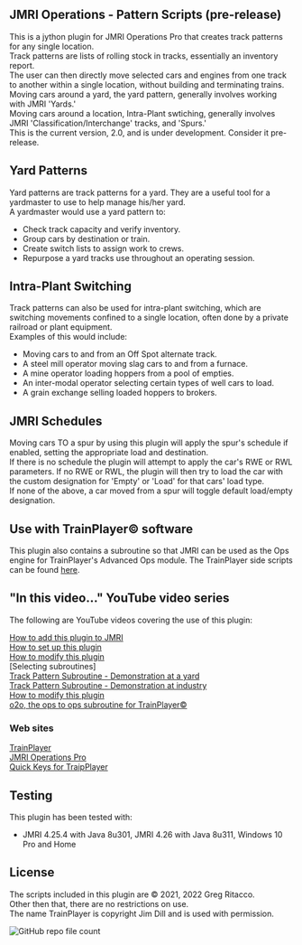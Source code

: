 ## JMRI Operations - Pattern Scripts (pre-release)
This is a jython plugin for JMRI Operations Pro that creates track patterns for any single location.  
Track patterns are lists of rolling stock in tracks, essentially an inventory report.  
The user can then directly move selected cars and engines from one track to another within a single location, without building and terminating trains.   
Moving cars around a yard, the yard pattern, generally involves working with JMRI 'Yards.'  
Moving cars around a location, Intra-Plant swtiching, generally involves JMRI 'Classification/Interchange' tracks, and 'Spurs.'  
This is the current version, 2.0, and is under development. Consider it pre-release.  

## Yard Patterns
Yard patterns are track patterns for a yard. They are a useful tool for a yardmaster to use to help manage his/her yard.  
A yardmaster would use a yard pattern to:  
* Check track capacity and verify inventory.  
* Group cars by destination or train.  
* Create switch lists to assign work to crews.  
* Repurpose a yard tracks use throughout an operating session.  

## Intra-Plant Switching
Track patterns can also be used for intra-plant switching, which are switching movements confined to a single location, often done by a private railroad or plant equipment.  
Examples of this would include:  
* Moving cars to and from an Off Spot alternate track.  
* A steel mill operator moving slag cars to and from a furnace.  
* A mine operator loading hoppers from a pool of empties.  
* An inter-modal operator selecting certain types of well cars to load.  
* A grain exchange selling loaded hoppers to brokers.  

## JMRI Schedules
Moving cars TO a spur by using this plugin will apply the spur's schedule if enabled, setting the appropriate load and destination.  
If there is no schedule the plugin will attempt to apply the car's RWE or RWL parameters.
If no RWE or RWL, the plugin will then try to load the car with the custom designation for 'Empty' or 'Load' for that cars' load type.  
If none of the above, a car moved from a spur will toggle default load/empty designation.  

## Use with TrainPlayer© software
This plugin also contains a subroutine so that JMRI can be used as the Ops engine for TrainPlayer's Advanced Ops module. The TrainPlayer side scripts can be found [here](https://github.com/GregRitacco/QuickKeys).  

## "In this video..." YouTube video series
The following are YouTube videos covering the use of this plugin:  

[How to add this plugin to JMRI](https://youtu.be/Sl9yBQaRpeY)    
[How to set up this plugin](https://youtu.be/GjPtXk3oKmc)  
[How to modify this plugin](https://youtu.be/DK6O9AQmqXo)  
[Selecting subroutines]  
[Track Pattern Subroutine - Demonstration at a yard](https://youtu.be/IdXvxyo-E3Y)  
[Track Pattern Subroutine - Demonstration at industry](https://youtu.be/2Tv6sUMDD_Y)  
[How to modify this plugin](https://youtu.be/DK6O9AQmqXo)  
[o2o, the ops to ops subroutine for TrainPlayer©](https://youtu.be/rlUfoSesnQo)  

### Web sites
[TrainPlayer](http://trainplayer.com/)  
[JMRI Operations Pro](https://www.jmri.org/help/en/package/jmri/jmrit/operations/Operations.shtml)  
[Quick Keys for TraipPlayer](https://github.com/GregRitacco/QuickKeys-for-TrainPlayer)  

## Testing
This plugin has been tested with:
* JMRI 4.25.4 with Java 8u301, JMRI 4.26 with Java 8u311, Windows 10 Pro and Home  

## License
The scripts included in this plugin are © 2021, 2022 Greg Ritacco.  
Other then that, there are no restrictions on use.  
The name TrainPlayer is copyright Jim Dill and is used with permission.  


![GitHub repo file count](https://img.shields.io/github/directory-file-count/GregRitacco/JMRI-Operations---Pattern-Scripts?style=flat-square)
